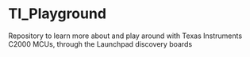 # TI_Playground
Repository to learn more about and play around with Texas Instruments C2000 MCUs, through the Launchpad discovery boards
